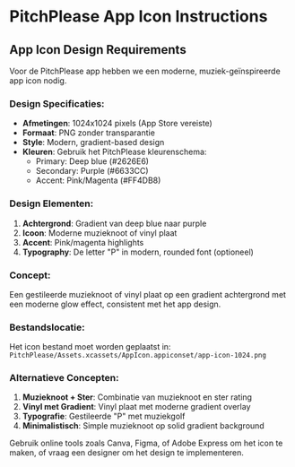 # PitchPlease App Icon Instructions

## App Icon Design Requirements

Voor de PitchPlease app hebben we een moderne, muziek-geïnspireerde app icon nodig.

### Design Specificaties:

- **Afmetingen**: 1024x1024 pixels (App Store vereiste)
- **Formaat**: PNG zonder transparantie
- **Style**: Modern, gradient-based design
- **Kleuren**: Gebruik het PitchPlease kleurenschema:
  - Primary: Deep blue (#2626E6)
  - Secondary: Purple (#6633CC)
  - Accent: Pink/Magenta (#FF4DB8)

### Design Elementen:

1. **Achtergrond**: Gradient van deep blue naar purple
2. **Icoon**: Moderne muzieknoot of vinyl plaat
3. **Accent**: Pink/magenta highlights
4. **Typography**: De letter "P" in modern, rounded font (optioneel)

### Concept:

Een gestileerde muzieknoot of vinyl plaat op een gradient achtergrond met een moderne glow effect, consistent met het app design.

### Bestandslocatie:

Het icon bestand moet worden geplaatst in:
`PitchPlease/Assets.xcassets/AppIcon.appiconset/app-icon-1024.png`

### Alternatieve Concepten:

1. **Muzieknoot + Ster**: Combinatie van muzieknoot en ster rating
2. **Vinyl met Gradient**: Vinyl plaat met moderne gradient overlay
3. **Typografie**: Gestileerde "P" met muziekgolf
4. **Minimalistisch**: Simple muzieknoot op solid gradient background

Gebruik online tools zoals Canva, Figma, of Adobe Express om het icon te maken, of vraag een designer om het design te implementeren.
